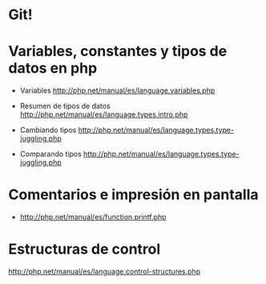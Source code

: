 Git!
===


Variables, constantes y tipos de datos en php
======
* Variables
http://php.net/manual/es/language.variables.php

* Resumen de tipos de datos http://php.net/manual/es/language.types.intro.php

* Cambiando tipos
http://php.net/manual/es/language.types.type-juggling.php

* Comparando tipos
http://php.net/manual/es/language.types.type-juggling.php


Comentarios e impresión en pantalla
======
* http://php.net/manual/es/function.printf.php


Estructuras de control
====
http://php.net/manual/es/language.control-structures.php
